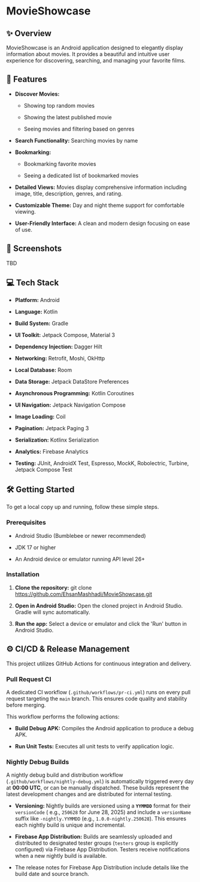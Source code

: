 # MovieShowcase

## ✨ Overview

MovieShowcase is an Android application designed to elegantly display information about movies. It
provides a beautiful and intuitive user experience for discovering, searching, and managing your
favorite films.

## 🚀 Features

* **Discover Movies:**

    * Showing top random movies

    * Showing the latest published movie

    * Seeing movies and filtering based on genres

* **Search Functionality:** Searching movies by name

* **Bookmarking:**

    * Bookmarking favorite movies

    * Seeing a dedicated list of bookmarked movies

* **Detailed Views:** Movies display comprehensive information including image, title, description,
  genres, and rating.

* **Customizable Theme:** Day and night theme support for comfortable viewing.

* **User-Friendly Interface:** A clean and modern design focusing on ease of use.

## 📸 Screenshots

TBD

## 💻 Tech Stack

* **Platform:** Android

* **Language:** Kotlin

* **Build System:** Gradle

* **UI Toolkit:** Jetpack Compose, Material 3

* **Dependency Injection:** Dagger Hilt

* **Networking:** Retrofit, Moshi, OkHttp

* **Local Database:** Room

* **Data Storage:** Jetpack DataStore Preferences

* **Asynchronous Programming:** Kotlin Coroutines

* **UI Navigation:** Jetpack Navigation Compose

* **Image Loading:** Coil

* **Pagination:** Jetpack Paging 3

* **Serialization:** Kotlinx Serialization

* **Analytics:** Firebase Analytics

* **Testing:** JUnit, AndroidX Test, Espresso, MockK, Robolectric, Turbine, Jetpack Compose Test

## 🛠️ Getting Started

To get a local copy up and running, follow these simple steps.

### Prerequisites

* Android Studio (Bumblebee or newer recommended)

* JDK 17 or higher

* An Android device or emulator running API level 26+

### Installation

1. **Clone the repository:**
   git clone https://github.com/EhsanMashhadi/MovieShowcase.git

2. **Open in Android Studio:**
   Open the cloned project in Android Studio. Gradle will sync automatically.

3. **Run the app:**
   Select a device or emulator and click the 'Run' button in Android Studio.

## ⚙️ CI/CD & Release Management

This project utilizes GitHub Actions for continuous integration and delivery.

### Pull Request CI

A dedicated CI workflow (`.github/workflows/pr-ci.yml`) runs on every pull request targeting the
`main` branch. This ensures code quality and stability before merging.

This workflow performs the following actions:

* **Build Debug APK:** Compiles the Android application to produce a debug APK.

* **Run Unit Tests:** Executes all unit tests to verify application logic.

### Nightly Debug Builds

A nightly debug build and distribution workflow (`.github/workflows/nightly-debug.yml`) is
automatically triggered every day at **00:00 UTC**, or can be manually dispatched. These builds
represent the latest development changes and are distributed for internal testing.

* **Versioning:** Nightly builds are versioned using a **`YYMMDD`** format for their `versionCode` (
  e.g., `250628` for June 28, 2025) and include a `versionName` suffix like `-nightly.YYMMDD` (e.g.,
  `1.0.0-nightly.250628`). This ensures each nightly build is unique and incremental.

* **Firebase App Distribution:** Builds are seamlessly uploaded and distributed to designated tester
  groups (`testers` group is explicitly configured) via Firebase App Distribution. Testers receive
  notifications when a new nightly build is available.

* The release notes for Firebase App Distribution include details like the build date and source
  branch.